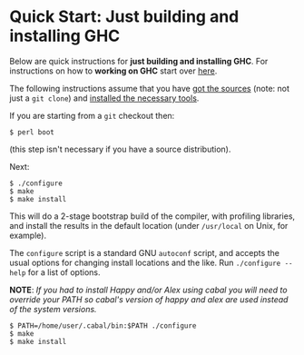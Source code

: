 # Quick Start: Just building and installing GHC


Below are quick instructions for **just building and installing GHC**. For instructions on how to **working on GHC** start over [here](building/hacking).


The following instructions assume that you have [got the sources](building/getting-the-sources) (note: not just a `git clone`) and [installed the necessary tools](building/preparation).


If you are starting from a `git` checkout then:

```wiki
$ perl boot
```


(this step isn't necessary if you have a source distribution).


Next:

```wiki
$ ./configure
$ make
$ make install
```


This will do a 2-stage bootstrap build of the compiler, with profiling libraries, and install the results in the default location (under `/usr/local` on Unix, for example).


The `configure` script is a standard GNU `autoconf` script, and accepts the usual options for changing install locations and the like.  Run `./configure --help` for a list of options.

**NOTE**: *If you had to install Happy and/or Alex using cabal you will need to override your PATH so cabal's version of happy and alex are used instead of the system versions.*

```wiki
$ PATH=/home/user/.cabal/bin:$PATH ./configure
$ make
$ make install
```